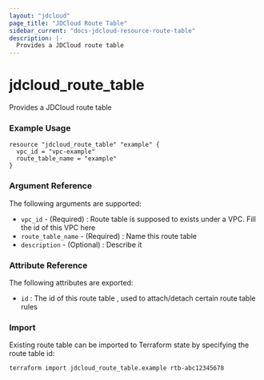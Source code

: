 ```yaml
---
layout: "jdcloud"
page_title: "JDCloud Route Table"
sidebar_current: "docs-jdcloud-resource-route-table"
description: |-
  Provides a JDCloud route table
---
```

# jdcloud\_route\_table

Provides a JDCloud route table

### Example Usage

```hcl
resource "jdcloud_route_table" "example" {
  vpc_id = "vpc-example"
  route_table_name = "example"
}
```

### Argument Reference

The following arguments are supported:

* `vpc_id` - \(Required\)  :  Route table is supposed to exists under a VPC. Fill the id of this VPC here
* `route_table_name` - \(Required\) : Name this route table 
* `description` - \(Optional\) : Describe it

### Attribute Reference

The following attributes are exported:

* `id` : The id of this route table , used to attach/detach certain route table rules

### Import

Existing route table can be imported to Terraform state by specifying the route table id:

```bash
terraform import jdcloud_route_table.example rtb-abc12345678
```


